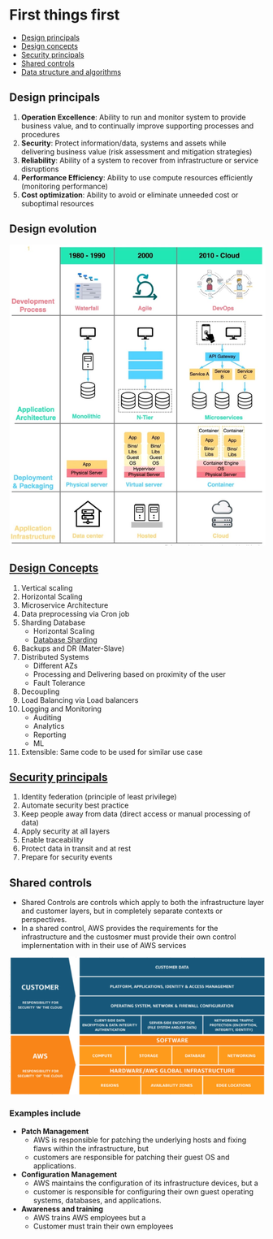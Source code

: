 # First things first
- [Design principals](#design-principals)
- [Design concepts](#design-concepts)
- [Security principals](#security-principals)
- [Shared controls](#shared-controls)
- [Data structure and algorithms](aws/1.Basics/2.UseCases/1.DesignPrincipals/𝐃𝐚𝐭𝐚S𝐭𝐫𝐮𝐜𝐭𝐮𝐫𝐞A𝐧𝐝𝐀𝐥𝐠𝐨𝐫𝐢𝐭𝐡𝐦s.pdf)
## Design principals
1. **Operation Excellence**: Ability to run and monitor system to provide business value, and to continually improve supporting processes and procedures
2. **Security**: Protect information/data, systems and assets while delivering business value (risk assessment and mitigation strategies)
3. **Reliability**: Ability of a system to recover from infrastructure or service disruptions
4. **Performance Efficiency**: Ability to use compute resources efficiently (monitoring performance)
5. **Cost optimization**: Ability to avoid or eliminate unneeded cost or suboptimal resources

## Design evolution
<img src="images/evolution.jpg">

## [Design Concepts](https://www.youtube.com/watch?v=SqcXvc3ZmRU)
1. Vertical scaling
2. Horizontal Scaling
3. Microservice Architecture
4. Data preprocessing via Cron job
5. Sharding Database
    - Horizontal Scaling
    - [Database Sharding](https://www.youtube.com/watch?v=5faMjKuB9bc&list=PLMCXHnjXnTnvo6alSjVkgxV-VH6EPyvoX&index=7)
6. Backups and DR (Mater-Slave)
7. Distributed Systems
    - Different AZs
    - Processing and Delivering based on proximity of the user
    - Fault Tolerance
8. Decoupling
9. Load Balancing via Load balancers
10. Logging and Monitoring
    - Auditing
    - Analytics
    - Reporting
    - ML
11. Extensible: Same code to be used for similar use case

## [Security principals](https://github.com/sbhrwl/system_design/blob/main/docs/Security/README.md)
1. Identity federation (principle of least privilege)
2. Automate security best practice
3. Keep people away from data (direct access or manual processing of data)
4. Apply security at all layers
5. Enable traceability
6. Protect data in transit and at rest
7. Prepare for security events

## Shared controls
- Shared Controls are controls which apply to both the infrastructure layer and customer layers, but in completely separate contexts or perspectives. 
- In a shared control, AWS provides the requirements for the infrastructure and the custosmer must provide their own control implernentation  with in their use of AWS services
<img src="images/shared_responsibility.png" width=800>

### Examples include
- **Patch Management**
  - AWS is responsible for patching the underlying hosts and fixing flaws within the infrastructure, but 
  - customers are responsible for patching their guest OS and applications. 
- **Configuration Management**
  - AWS maintains the configuration of its infrastructure devices, but a 
  - customer is responsible for configuring their own guest operating systems, databases, and applications. 
- **Awareness and training**
  - AWS trains AWS employees but a
  - Customer must train their own employees
